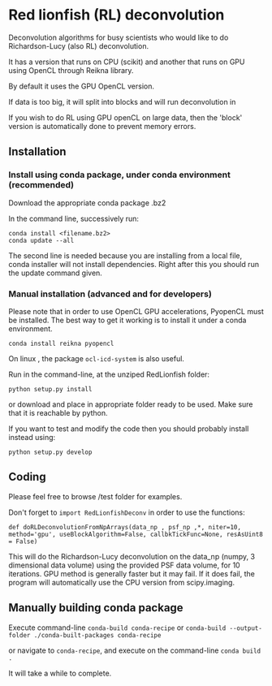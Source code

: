 # Red lionfish (RL) deconvolution

Deconvolution algorithms for busy scientists who would like to do Richardson-Lucy (also RL) deconvolution.

It has a version that runs on CPU (scikit) and another that runs on GPU using OpenCL through Reikna library.

By default it uses the GPU OpenCL version.

If data is too big, it will split into blocks and will run deconvolution in 

If you wish to do RL using GPU openCL on large data, then the 'block' version is automatically done to prevent memory errors.

## Installation

### Install using conda package, under conda environment (recommended)

Download the appropriate conda package .bz2

In the command line, successively run:
```
conda install <filename.bz2>
conda update --all
```
The second line is needed because you are installing from a local file, conda installer will not install dependencies. Right after this you should run the update command given.

### Manual installation (advanced and for developers)

Please note that in order to use OpenCL GPU accelerations, PyopenCL must be installed.
The best way to get it working is to install it under a conda environment.

`conda install reikna pyopencl`

On linux , the package `ocl-icd-system` is also useful.

Run in the command-line, at the unziped RedLionfish folder:

`python setup.py install`

or download and place in appropriate folder ready to be used. Make sure that it is reachable by python.

If you want to test and modify the code then you should probably install instead using:

`python setup.py develop`


## Coding

Please feel free to browse /test folder for examples.

Don't forget to `import RedLionfishDeconv` in order to use the functions:

`def doRLDeconvolutionFromNpArrays(data_np , psf_np ,*, niter=10, method='gpu', useBlockAlgorithm=False, callbkTickFunc=None, resAsUint8 = False) `

This will do the Richardson-Lucy deconvolution on the data_np (numpy, 3 dimensional data volume) using the provided PSF data volume, for 10 iterations. GPU method is generally faster but it may fail. If it does fail, the program will automatically use the CPU version from scipy.imaging.



## Manually building conda package

Execute command-line `conda-build conda-recipe` or `conda-build --output-folder ./conda-built-packages conda-recipe`

or navigate to `conda-recipe`, and execute on the command-line `conda build .`

It will take a while to complete.